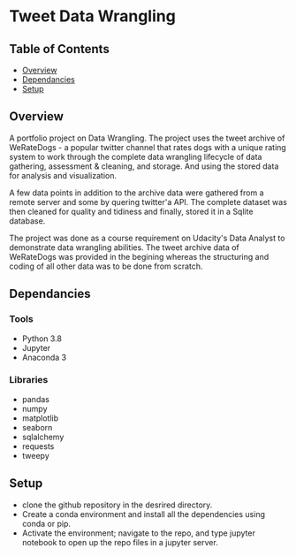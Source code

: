 # Tweet Data Wrangling


## Table of Contents

* [Overview](#Overview)
* [Dependancies](#Dependancies)
* [Setup](#Setup)

## Overview

A portfolio project on Data Wrangling. The project uses the tweet archive of WeRateDogs - a popular twitter channel that rates dogs with a unique rating system
to work through the complete data wrangling lifecycle of data gathering, assessment & cleaning, and storage. And using the stored data for analysis and visualization.

A few data points in addition to the archive data were gathered from a remote server and some by quering twitter'a API. The complete dataset was then cleaned for quality and tidiness and finally, stored it in a Sqlite database.      

The project was done as a course requirement on Udacity's Data Analyst to demonstrate data wrangling abilities. The tweet archive data of WeRateDogs was provided in the begining
whereas the structuring and coding of all other data was to be done from scratch.

## Dependancies

### Tools

* Python 3.8
* Jupyter
* Anaconda 3

### Libraries

* pandas
* numpy 
* matplotlib
* seaborn
* sqlalchemy
* requests
* tweepy

## Setup

* clone the github repository in the desrired directory.
* Create a conda environment and install all the dependencies using conda or pip.
* Activate the environment; navigate to the repo, and type jupyter notebook to open up the repo files in a jupyter server.  



